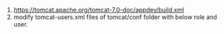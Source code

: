 1. https://tomcat.apache.org/tomcat-7.0-doc/appdev/build.xml
2. modify tomcat-users.xml files of tomcat/conf folder with below role and user.

<tomcat-users>

  <role rolename="tomcat"/>
  <role rolename="manager-gui"/>
  <role rolename="manager-script"/>
  <role rolename="manager-jmx"/>
  <role rolename="manager-status"/>
  <user username="admin" password="admin" roles="manager-script"/>

</tomcat-users>
